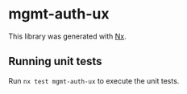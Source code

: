 # mgmt-auth-ux

This library was generated with [Nx](https://nx.dev).

## Running unit tests

Run `nx test mgmt-auth-ux` to execute the unit tests.
